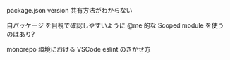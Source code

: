 package.json version 共有方法がわからない

自パッケージ を目視で確認しやすいように @me 的な Scoped module を使うのはあり?

monorepo 環境における VSCode eslint のきかせ方
